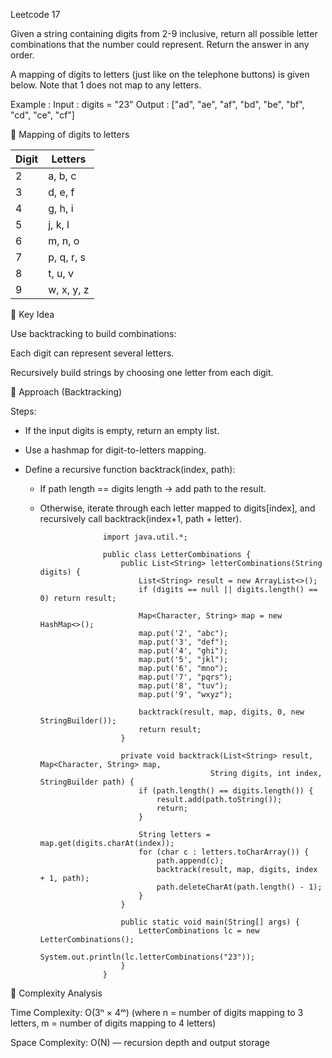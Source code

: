 Leetcode 17

Given a string containing digits from 2-9 inclusive, return all possible letter combinations that the number could represent. Return the answer in any order.

A mapping of digits to letters (just like on the telephone buttons) is given below. Note that 1 does not map to any letters.

Example :
Input : digits = "23"
Output : 
["ad", "ae", "af", "bd", "be", "bf", "cd", "ce", "cf"]

🧭 Mapping of digits to letters

| Digit | Letters    |
| ----- | ---------- |
| 2     | a, b, c    |
| 3     | d, e, f    |
| 4     | g, h, i    |
| 5     | j, k, l    |
| 6     | m, n, o    |
| 7     | p, q, r, s |
| 8     | t, u, v    |
| 9     | w, x, y, z |

🧠 Key Idea

Use backtracking to build combinations:

Each digit can represent several letters.

Recursively build strings by choosing one letter from each digit.

🧩 Approach (Backtracking)

Steps:

- If the input digits is empty, return an empty list.

- Use a hashmap for digit-to-letters mapping.

- Define a recursive function backtrack(index, path):

    - If path length == digits length → add path to the result.

    - Otherwise, iterate through each letter mapped to digits[index], and recursively call backtrack(index+1, path + letter).

                        import java.util.*;

                        public class LetterCombinations {
                            public List<String> letterCombinations(String digits) {
                                List<String> result = new ArrayList<>();
                                if (digits == null || digits.length() == 0) return result;

                                Map<Character, String> map = new HashMap<>();
                                map.put('2', "abc");
                                map.put('3', "def");
                                map.put('4', "ghi");
                                map.put('5', "jkl");
                                map.put('6', "mno");
                                map.put('7', "pqrs");
                                map.put('8', "tuv");
                                map.put('9', "wxyz");

                                backtrack(result, map, digits, 0, new StringBuilder());
                                return result;
                            }

                            private void backtrack(List<String> result, Map<Character, String> map,
                                                String digits, int index, StringBuilder path) {
                                if (path.length() == digits.length()) {
                                    result.add(path.toString());
                                    return;
                                }

                                String letters = map.get(digits.charAt(index));
                                for (char c : letters.toCharArray()) {
                                    path.append(c);
                                    backtrack(result, map, digits, index + 1, path);
                                    path.deleteCharAt(path.length() - 1);
                                }
                            }

                            public static void main(String[] args) {
                                LetterCombinations lc = new LetterCombinations();
                                System.out.println(lc.letterCombinations("23"));
                            }
                        }

🧮 Complexity Analysis

Time Complexity: O(3ⁿ × 4ᵐ)
(where n = number of digits mapping to 3 letters, m = number of digits mapping to 4 letters)

Space Complexity: O(N) — recursion depth and output storage

